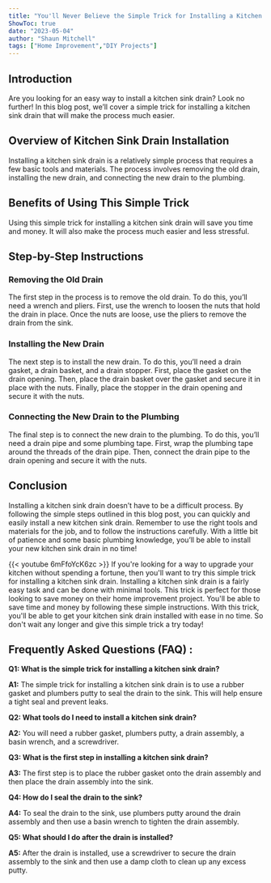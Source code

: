```yaml
---
title: "You'll Never Believe the Simple Trick for Installing a Kitchen Sink Drain!"
ShowToc: true 
date: "2023-05-04"
author: "Shaun Mitchell" 
tags: ["Home Improvement","DIY Projects"]
---
```

## Introduction
Are you looking for an easy way to install a kitchen sink drain? Look no further! In this blog post, we’ll cover a simple trick for installing a kitchen sink drain that will make the process much easier.

## Overview of Kitchen Sink Drain Installation
Installing a kitchen sink drain is a relatively simple process that requires a few basic tools and materials. The process involves removing the old drain, installing the new drain, and connecting the new drain to the plumbing.

## Benefits of Using This Simple Trick
Using this simple trick for installing a kitchen sink drain will save you time and money. It will also make the process much easier and less stressful.

## Step-by-Step Instructions
### Removing the Old Drain
The first step in the process is to remove the old drain. To do this, you’ll need a wrench and pliers. First, use the wrench to loosen the nuts that hold the drain in place. Once the nuts are loose, use the pliers to remove the drain from the sink.

### Installing the New Drain
The next step is to install the new drain. To do this, you’ll need a drain gasket, a drain basket, and a drain stopper. First, place the gasket on the drain opening. Then, place the drain basket over the gasket and secure it in place with the nuts. Finally, place the stopper in the drain opening and secure it with the nuts.

### Connecting the New Drain to the Plumbing
The final step is to connect the new drain to the plumbing. To do this, you’ll need a drain pipe and some plumbing tape. First, wrap the plumbing tape around the threads of the drain pipe. Then, connect the drain pipe to the drain opening and secure it with the nuts.

## Conclusion
Installing a kitchen sink drain doesn’t have to be a difficult process. By following the simple steps outlined in this blog post, you can quickly and easily install a new kitchen sink drain. Remember to use the right tools and materials for the job, and to follow the instructions carefully. With a little bit of patience and some basic plumbing knowledge, you’ll be able to install your new kitchen sink drain in no time!

{{< youtube 6mFfoYcK6zc >}} 
If you're looking for a way to upgrade your kitchen without spending a fortune, then you'll want to try this simple trick for installing a kitchen sink drain. Installing a kitchen sink drain is a fairly easy task and can be done with minimal tools. This trick is perfect for those looking to save money on their home improvement project. You'll be able to save time and money by following these simple instructions. With this trick, you'll be able to get your kitchen sink drain installed with ease in no time. So don't wait any longer and give this simple trick a try today!

## Frequently Asked Questions (FAQ) :
**Q1: What is the simple trick for installing a kitchen sink drain?**

**A1:** The simple trick for installing a kitchen sink drain is to use a rubber gasket and plumbers putty to seal the drain to the sink. This will help ensure a tight seal and prevent leaks.

**Q2: What tools do I need to install a kitchen sink drain?**

**A2:** You will need a rubber gasket, plumbers putty, a drain assembly, a basin wrench, and a screwdriver. 

**Q3: What is the first step in installing a kitchen sink drain?**

**A3:** The first step is to place the rubber gasket onto the drain assembly and then place the drain assembly into the sink. 

**Q4: How do I seal the drain to the sink?**

**A4:** To seal the drain to the sink, use plumbers putty around the drain assembly and then use a basin wrench to tighten the drain assembly. 

**Q5: What should I do after the drain is installed?**

**A5:** After the drain is installed, use a screwdriver to secure the drain assembly to the sink and then use a damp cloth to clean up any excess putty.





